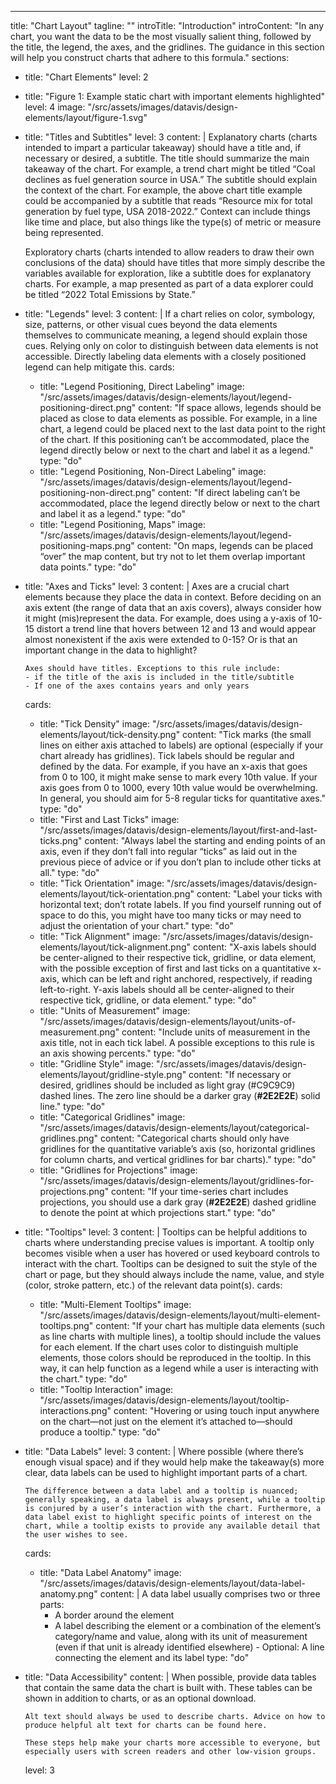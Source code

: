 ---
title: "Chart Layout"
tagline: ""
introTitle: "Introduction"
introContent: "In any chart, you want the data to be the most visually salient thing, followed by the title, the legend, the axes, and the gridlines. The guidance in this section will help you construct charts that adhere to this formula."
sections:
  - title: "Chart Elements"
    level: 2
  - title: "Figure 1: Example static chart with important elements highlighted"
    level: 4
    image: "/src/assets/images/datavis/design-elements/layout/figure-1.svg"
  - title: "Titles and Subtitles"
    level: 3
    content: |
       Explanatory charts (charts intended to impart a particular takeaway) should have a title and, if necessary or desired, a subtitle. The title should summarize the main takeaway of the chart. For example, a trend chart might be titled “Coal declines as fuel generation source in USA.” The subtitle should explain the context of the chart. For example, the above chart title example could be accompanied by a subtitle that reads “Resource mix for total generation by fuel type, USA 2018-2022.” Context can include things like time and place, but also things like the type(s) of metric or measure being represented.

       Exploratory charts (charts intended to allow readers to draw their own conclusions of the data) should have titles that more simply describe the variables available for exploration, like a subtitle does for explanatory charts. For example, a map presented as part of a data explorer could be titled “2022 Total Emissions by State.”
  - title: "Legends"
    level: 3
    content: |
      If a chart relies on color, symbology, size, patterns, or other visual cues beyond the data elements themselves to communicate meaning, a legend should explain those cues. Relying only on color to distinguish between data elements is not accessible. Directly labeling data elements with a closely positioned legend can help mitigate this.
    cards:
    - title: "Legend Positioning, Direct Labeling"
      image: "/src/assets/images/datavis/design-elements/layout/legend-positioning-direct.png"
      content: "If space allows, legends should be placed as close to data elements as possible. For example, in a line chart, a legend could be placed next to the last data point to the right of the chart. If this positioning can’t be accommodated, place the legend directly below or next to the chart and label it as a legend."
      type: "do"
    - title: "Legend Positioning, Non-Direct Labeling"
      image: "/src/assets/images/datavis/design-elements/layout/legend-positioning-non-direct.png"
      content: "If direct labeling can’t be accommodated, place the legend directly below or next to the chart and label it as a legend."
      type: "do"
    - title: "Legend Positioning, Maps"
      image: "/src/assets/images/datavis/design-elements/layout/legend-positioning-maps.png"
      content: "On maps, legends can be placed “over” the map content, but try not to let them overlap important data points."
      type: "do"
  - title: "Axes and Ticks"
    level: 3
    content: |
      Axes are a crucial chart elements because they place the data in context. Before deciding on an axis extent (the range of data that an axis covers), always consider how it might (mis)represent the data. For example, does using a y-axis of 10-15 distort a trend line that hovers between 12 and 13 and would appear almost nonexistent if the axis were extended to 0-15? Or is that an important change in the data to highlight?

        Axes should have titles. Exceptions to this rule include:
        - if the title of the axis is included in the title/subtitle
        - If one of the axes contains years and only years
    cards:
    - title: "Tick Density"
      image: "/src/assets/images/datavis/design-elements/layout/tick-density.png"
      content: "Tick marks (the small lines on either axis attached to labels) are optional (especially if your chart already has gridlines). Tick labels should be regular and defined by the data. For example, if you have an x-axis that goes from 0 to 100, it might make sense to mark every 10th value. If your axis goes from 0 to 1000, every 10th value would be overwhelming. In general, you should aim for 5-8 regular ticks for quantitative axes."
      type: "do"
    - title: "First and Last Ticks"
      image: "/src/assets/images/datavis/design-elements/layout/first-and-last-ticks.png"
      content: "Always label the starting and ending points of an axis, even if they don’t fall into regular “ticks” as laid out in the previous piece of advice or if you don’t plan to include other ticks at all."
      type: "do"
    - title: "Tick Orientation"
      image: "/src/assets/images/datavis/design-elements/layout/tick-orientation.png"
      content: "Label your ticks with horizontal text; don’t rotate labels. If you find yourself running out of space to do this, you might have too many ticks or may need to adjust the orientation of your chart."
      type: "do"
    - title: "Tick Alignment"
      image: "/src/assets/images/datavis/design-elements/layout/tick-alignment.png"
      content: "X-axis labels should be center-aligned to their respective tick, gridline, or data element, with the possible exception of first and last ticks on a quantitative x-axis, which can be left and right anchored, respectively, if reading left-to-right. Y-axis labels should all be center-aligned to their respective tick, gridline, or data element."
      type: "do"
    - title: "Units of Measurement"
      image: "/src/assets/images/datavis/design-elements/layout/units-of-measurement.png"
      content: "Include units of measurement in the axis title, not in each tick label. A possible exceptions to this rule is an axis showing percents."
      type: "do"
    - title: "Gridline Style"
      image: "/src/assets/images/datavis/design-elements/layout/gridline-style.png"
      content: "If necessary or desired, gridlines should be included as light gray (#C9C9C9) dashed lines. The zero line should be a darker gray (**#2E2E2E**) solid line."
      type: "do"
    - title: "Categorical Gridlines"
      image: "/src/assets/images/datavis/design-elements/layout/categorical-gridlines.png"
      content: "Categorical charts should only have gridlines for the quantitative variable’s axis (so, horizontal gridlines for column charts, and vertical gridlines for bar charts)."
      type: "do"
    - title: "Gridlines for Projections"
      image: "/src/assets/images/datavis/design-elements/layout/gridlines-for-projections.png"
      content: "If your time-series chart includes projections, you should use a dark gray (**#2E2E2E**) dashed gridline to denote the point at which projections start."
      type: "do"
  - title: "Tooltips"
    level: 3
    content: |
      Tooltips can be helpful additions to charts where understanding precise values is important. A tooltip only becomes visible when a user has hovered or used keyboard controls to interact with the chart. Tooltips can be designed to suit the style of the chart or page, but they should always include the name, value, and style (color, stroke pattern, etc.) of the relevant data point(s).
    cards:
    - title: "Multi-Element Tooltips"
      image: "/src/assets/images/datavis/design-elements/layout/multi-element-tooltips.png"
      content: "If your chart has multiple data elements (such as line charts with multiple lines), a tooltip should include the values for each element. If the chart uses color to distinguish multiple elements, those colors should be reproduced in the tooltip. In this way, it can help function as a legend while a user is interacting with the chart."
      type: "do"
    - title: "Tooltip Interaction"
      image: "/src/assets/images/datavis/design-elements/layout/tooltip-interactions.png"
      content: "Hovering or using touch input anywhere on the chart—not just on the element it’s attached to—should produce a tooltip."
      type: "do"
  - title: "Data Labels"
    level: 3
    content: |
      Where possible (where there’s enough visual space) and if they would help make the takeaway(s) more clear, data labels can be used to highlight important parts of a chart.

        The difference between a data label and a tooltip is nuanced; generally speaking, a data label is always present, while a tooltip is conjured by a user’s interaction with the chart. Furthermore, a data label exist to highlight specific points of interest on the chart, while a tooltip exists to provide any available detail that the user wishes to see.
    cards:
    - title: "Data Label Anatomy"
      image: "/src/assets/images/datavis/design-elements/layout/data-label-anatomy.png"
      content: |
         A data label usually comprises two or three parts:
         - A border around the element
         - A label describing the element or a combination of the element’s category/name and value, along with its unit of measurement (even if that unit is already identified elsewhere)
          - Optional: A line connecting the element and its label
      type: "do"
  - title: "Data Accessibility"
    content: |
      When possible, provide data tables that contain the same data the chart is built with. These tables can be shown in addition to charts, or as an optional download.

        Alt text should always be used to describe charts. Advice on how to produce helpful alt text for charts can be found here.

        These steps help make your charts more accessible to everyone, but especially users with screen readers and other low-vision groups.
    level: 3